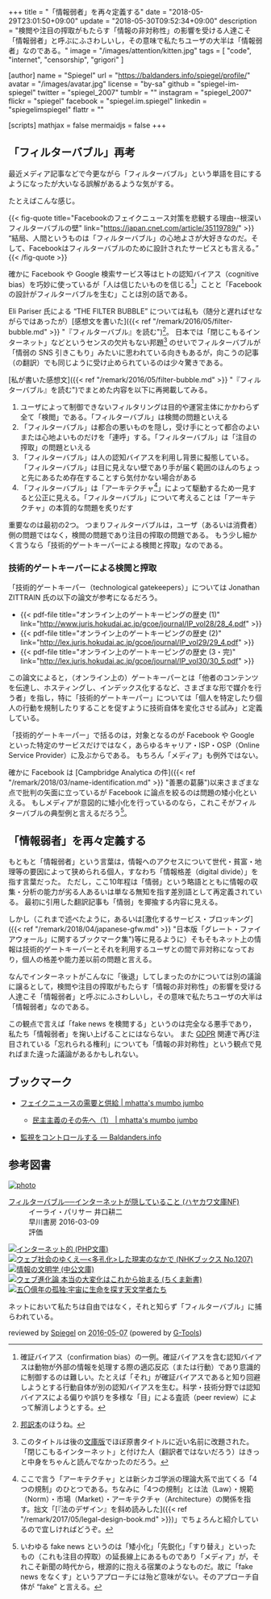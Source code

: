 +++
title = "「情報弱者」を再々定義する"
date = "2018-05-29T23:01:50+09:00"
update = "2018-05-30T09:52:34+09:00"
description = "検閲や注目の搾取がもたらす「情報の非対称性」の影響を受ける人達こそ「情報弱者」と呼ぶにふさわしいし，その意味で私たちユーザの大半は「情報弱者」なのである。"
image = "/images/attention/kitten.jpg"
tags = [ "code", "internet", "censorship", "grigori" ]

[author]
  name      = "Spiegel"
  url       = "https://baldanders.info/spiegel/profile/"
  avatar    = "/images/avatar.jpg"
  license   = "by-sa"
  github    = "spiegel-im-spiegel"
  twitter   = "spiegel_2007"
  tumblr    = ""
  instagram = "spiegel_2007"
  flickr    = "spiegel"
  facebook  = "spiegel.im.spiegel"
  linkedin  = "spiegelimspiegel"
  flattr    = ""

[scripts]
  mathjax = false
  mermaidjs = false
+++

## 「フィルターバブル」再考

最近メディア記事などで今更ながら「フィルターバブル」という単語を目にするようになったが大いなる誤解があるような気がする。

たとえばこんな感じ。

{{< fig-quote title="Facebookのフェイクニュース対策を悲観する理由--根深いフィルターバブルの壁" link="https://japan.cnet.com/article/35119789/" >}}
<q>結局、人間というものは「フィルターバブル」の心地よさが大好きなのだ。そして、Facebookはフィルターバブルのために設計されたサービスとも言える。</q>
{{< /fig-quote >}}

確かに Facebook や Google 検索サービス等はヒトの認知バイアス（cognitive bias）を巧妙に使っているが「人は信じたいものを信じる[^cb1]」ことと「Facebook の設計がフィルターバブルを生む」ことは別の話である。

[^cb1]: 確証バイアス（confirmation bias）の一例。確証バイアスを含む認知バイアスは動物が外部の情報を処理する際の適応反応（または行動）であり意識的に制御するのは難しい。たとえば「それ」が確証バイアスであると知り回避しようとする行動自体が別の認知バイアスを生む。科学・技術分野では認知バイアスによる偏りや誤りを多様な「目」による査読（peer review）によって解消しようとする。

Eli Pariser 氏による “THE FILTER BUBBLE” については私も（随分と遅ればせながらではあったが）[感想文を書いた]({{< ref "/remark/2016/05/filter-bubble.md" >}} "『フィルターバブル』を読む")[^fb0]。
日本では「閉じこもるインターネット」などというセンスの欠片もない邦題[^fb1] のせいでフィルターバブルが「情弱の SNS 引きこもり」みたいに思われている向きもあるが，向こうの記事（の翻訳）でも同じように受け止められているのは少々驚きである。

[^fb0]: [邦訳本](http://www.amazon.co.jp/exec/obidos/ASIN/4150504598/baldandersinf-22/ "フィルターバブル──インターネットが隠していること")のほうね。
[^fb1]: このタイトルは後の[文庫版](http://www.amazon.co.jp/exec/obidos/ASIN/4150504598/baldandersinf-22/ "フィルターバブル──インターネットが隠していること")でほぼ原書タイトルに近い名前に改題された。「閉じこもるインターネット」と付けた人（翻訳者ではないだろう）はきっと中身をちゃんと読んでなかったのだろう。

[私が書いた感想文]({{< ref "/remark/2016/05/filter-bubble.md" >}} "『フィルターバブル』を読む")でまとめた内容を以下に再掲載してみる。

1. ユーザによって制御できないフィルタリングは目的や運営主体にかかわらず全て「検閲」である。「フィルターバブル」は検閲の問題といえる
2. 「フィルターバブル」は都合の悪いものを隠し，受け手にとって都合のよいまたは心地よいものだけを「連呼」する。「フィルターバブル」は「注目の搾取」の問題といえる
3. 「フィルターバブル」は人の認知バイアスを利用し背景に擬態している。「フィルターバブル」は目に見えない壁であり手が届く範囲のほんのちょっと先にあるため存在することすら気付かない場合がある
4. 「フィルターバブル」は「アーキテクチャ[^ac1]」によって駆動するため一見すると公正に見える。「フィルターバブル」について考えることは「アーキテクチャ」の本質的な問題を炙りだす

[^ac1]: ここで言う「アーキテクチャ」とは新シカゴ学派の理論大系で出てくる「4つの規制」のひとつである。ちなみに「4つの規制」とは法（Law）・規範（Norm）・市場（Market）・アーキテクチャ（Architecture）の関係を指す。拙文「[『法のデザイン』を斜め読みした]({{< ref "/remark/2017/05/legal-design-book.md" >}})」でちょろんと紹介しているので宜しければどうぞ。

重要なのは最初の2つ。
つまりフィルターバブルは，ユーザ（あるいは消費者）側の問題ではなく，検閲の問題であり注目の搾取の問題である。
もう少し細かく言うなら「技術的ゲートキーパーによる検閲と搾取」なのである。

### 技術的ゲートキーパーによる検閲と搾取

「技術的ゲートキーパー（technological gatekeepers）」については Jonathan ZITTRAIN 氏の以下の論文が参考になるだろう。

- {{< pdf-file title="オンライン上のゲートキーピングの歴史 (1)" link="http://www.juris.hokudai.ac.jp/gcoe/journal/IP_vol28/28_4.pdf" >}}
- {{< pdf-file title="オンライン上のゲートキーピングの歴史 (2)" link="http://lex.juris.hokudai.ac.jp/gcoe/journal/IP_vol29/29_4.pdf" >}}
- {{< pdf-file title="オンライン上のゲートキーピングの歴史 (3・完)" link="http://lex.juris.hokudai.ac.jp/gcoe/journal/IP_vol30/30_5.pdf" >}}

この論文によると，（オンライン上の）ゲートキーパーとは「他者のコンテンツを伝達し、ホスティングし、インデックス化するなど、さまざまな形で媒介を行う者」を指し，特に「技術的ゲートキーパー」については「個人を特定したり個人の行動を規制したりすることを促すように技術自体を変化させる試み」と定義している。

「技術的ゲートキーパー」で括るのは，対象となるのが Facebook や Google といった特定のサービスだけではなく，あらゆるキャリア・ISP・OSP（Online Service Provider）に及ぶからである。
もちろん「メディア」も例外ではない。

確かに Facebook は [Campbridge Analytica の件]({{< ref "/remark/2018/03/name-identification.md" >}} "善悪の葛藤")以来さまざまな点で批判の矢面に立っているが Facebook に論点を絞るのは問題の矮小化といえる。
もしメディアが意図的に矮小化を行っているのなら，これこそがフィルターバブルの典型例と言えるだろう[^fn1]。

[^fn1]: いわゆる fake news というのは「矮小化」「先鋭化」「すり替え」といったもの（これも注目の搾取）の延長線上にあるものであり「メディア」が，それこそ新聞の時代から，根源的に抱える宿業のようなものだ。故に「fake news をなくす」というアプローチには殆ど意味がない。そのアプローチ自体が “fake” と言える。

## 「情報弱者」を再々定義する

もともと「情報弱者」という言葉は，情報へのアクセスについて世代・貧富・地理等の要因によって狭められる個人，すなわち「情報格差（digital divide）」を指す言葉だった。
ただし，ここ10年程は「情弱」という略語とともに情報の収集・分析の能力が劣る人あるいは単なる無知を指す差別語として再定義されている。
最初に引用した翻訳記事も「情弱」を揶揄する内容に見える。

しかし（これまで述べたように，あるいは[激化するサービス・ブロッキング]({{< ref "/remark/2018/04/japanese-gfw.md" >}} "日本版「グレート・ファイアウォール」に関するブックマーク集")等に見るように）そもそもネット上の情報は技術的ゲートキーパーとそれを利用するユーザとの間で非対称になっており，個人の格差や能力差以前の問題と言える。

なんでインターネットがこんなに「後退」してしまったのかについては別の議論に譲るとして，検閲や注目の搾取がもたらす「情報の非対称性」の影響を受ける人達こそ「情報弱者」と呼ぶにふさわしいし，その意味で私たちユーザの大半は「情報弱者」なのである。

この観点で言えば「fake news を検閲する」というのは完全なる悪手であり，私たち「情報弱者」を掬い上げることにはならない。
また [GDPR] 関連で再び注目されている「忘れられる権利」についても「情報の非対称性」という観点で見ればまた違った議論があるかもしれない。

## ブックマーク

- [フェイクニュースの需要と供給 | mhatta's mumbo jumbo](http://www.mhatta.org/wp/blog/2018/03/08/supply-and-demand-of-fakenews/)
    - [民主主義のその先へ（1） | mhatta's mumbo jumbo](http://www.mhatta.org/wp/blog/2018/03/15/beyond-democracy-1/)

- [監視をコントロールする — Baldanders.info](https://baldanders.info/spiegel/log2/000490.shtml)

[GDPR]: https://en.wikipedia.org/wiki/General_Data_Protection_Regulation "General Data Protection Regulation - Wikipedia"

## 参考図書

<div class="hreview" ><a class="item url" href="http://www.amazon.co.jp/exec/obidos/ASIN/4150504598/baldandersinf-22/"><img src="http://ecx.images-amazon.com/images/I/41UdjkE4OpL._SL160_.jpg" alt="photo" class="photo"  /></a><dl ><dt class="fn"><a class="item url" href="http://www.amazon.co.jp/exec/obidos/ASIN/4150504598/baldandersinf-22/">フィルターバブル──インターネットが隠していること (ハヤカワ文庫NF)</a></dt><dd>イーライ・パリサー 井口耕二 </dd><dd>早川書房 2016-03-09</dd><dd>評価<abbr class="rating" title="4"><img src="http://g-images.amazon.com/images/G/01/detail/stars-4-0.gif" alt="" /></abbr> </dd></dl><p class="similar"><a href="http://www.amazon.co.jp/exec/obidos/ASIN/4569762468/baldandersinf-22/" target="_top"><img src="http://images.amazon.com/images/P/4569762468.09._SCTHUMBZZZ_.jpg"  alt="インターネット的 (PHP文庫)"  /></a> <a href="http://www.amazon.co.jp/exec/obidos/ASIN/4140912073/baldandersinf-22/" target="_top"><img src="http://images.amazon.com/images/P/4140912073.09._SCTHUMBZZZ_.jpg"  alt="ウェブ社会のゆくえ―<多孔化>した現実のなかで (NHKブックス No.1207)"  /></a> <a href="http://www.amazon.co.jp/exec/obidos/ASIN/4122033985/baldandersinf-22/" target="_top"><img src="http://images.amazon.com/images/P/4122033985.09._SCTHUMBZZZ_.jpg"  alt="情報の文明学 (中公文庫)"  /></a> <a href="http://www.amazon.co.jp/exec/obidos/ASIN/4480062858/baldandersinf-22/" target="_top"><img src="http://images.amazon.com/images/P/4480062858.09._SCTHUMBZZZ_.jpg"  alt="ウェブ進化論 本当の大変化はこれから始まる (ちくま新書)"  /></a> <a href="http://www.amazon.co.jp/exec/obidos/ASIN/4152096098/baldandersinf-22/" target="_top"><img src="http://images.amazon.com/images/P/4152096098.09._SCTHUMBZZZ_.jpg"  alt="五〇億年の孤独:宇宙に生命を探す天文学者たち"  /></a> </p>
<p class="description">ネットにおいて私たちは自由ではなく，それと知らず「フィルターバブル」に捕らわれている。</p>
<p class="gtools" >reviewed by <a href='#maker' class='reviewer'>Spiegel</a> on <abbr class="dtreviewed" title="2016-05-07">2016-05-07</abbr> (powered by <a href="http://www.goodpic.com/mt/aws/index.html" >G-Tools</a>)</p>
</div>
